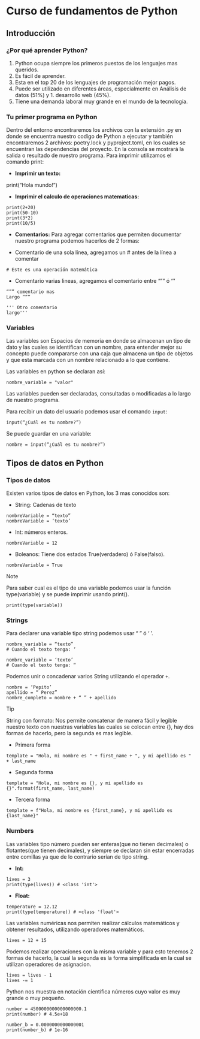 # Curso de fundamentos de Python
## Introducción
### ¿Por qué aprender Python?
1. Python ocupa siempre los primeros puestos de los lenguajes mas queridos.
1. Es fácil de aprender.
1. Esta en el top 20 de los lenguajes de programación mejor pagos.
1. Puede ser utilizado en diferentes áreas, especialmente en Análisis de datos (51%) y 1. desarrollo web (45%).
1. Tiene una demanda laboral muy grande en el mundo de la tecnología.

### Tu primer programa en Python

Dentro del entorno encontraremos los archivos con la extensión .py en donde se encuentra nuestro codigo de Python a ejecutar y también encontraremos 2 archivos: poetry.lock y pyproject.toml, en los cuales se encuentran las dependencias del proyecto. En la consola se mostrará la salida o resultado de nuestro programa. Para imprimir utilizamos el comando print:

- **Imprimir un texto:**

print(“Hola mundo!”)

- **Imprimir el calculo de operaciones matematicas:**

```
print(2+20)
print(50-10)
print(3*2)
print(10/5)
```

- **Comentarios:**
Para agregar comentarios que permiten documentar nuestro programa podemos hacerlos de 2 formas:

- Comentario de una sola línea, agregamos un # antes de la línea a comentar

```
# Este es una operación matemática
```

  - Comentario varias lineas, agregamos el comentario entre “”” ó ‘’’

```
“”” comentario mas
Largo ”””
```
```
''' Otro comentario
largo''' 
```

### Variables
Las variables son Espacios de memoria en donde se almacenan un tipo de dato y las cuales se identifican con un nombre, para entender mejor su concepto puede compararse con una caja que almacena un tipo de objetos y que esta marcada con un nombre relacionado a lo que contiene.

Las variables en python se declaran así:
```
nombre_variable = "valor"
```
Las variables pueden ser declaradas, consultadas o modificadas a lo largo de nuestro programa.

Para recibir un dato del usuario podemos usar el comando `input`:
```
input(“¿Cuál es tu nombre?”)
```

Se puede guardar en una variable:
```
nombre = input(“¿Cuál es tu nombre?”)
```

## Tipos de datos en Python
### Tipos de datos
Existen varios tipos de datos en Python, los 3 mas conocidos son:

- String: Cadenas de texto
```
nombreVariable = “texto”
nombreVariable = ‘texto’
```
- Int: números enteros.
```
nombreVariable = 12
```
- Boleanos: Tiene dos estados True(verdadero) ó False(falso).
```
nombreVariable = True
```
> [!NOTE]
> Para saber cual es el tipo de una variable podemos usar la función type(variable) y se puede imprimir usando print().
```
print(type(variable))
```

### Strings
Para declarer una variable tipo string podemos usar “ ” ó ‘ ’.
```
nombre_variable = “texto” 
# Cuando el texto tenga: ‘

nombre_variable = ‘texto’ 
# Cuando el texto tenga: “
```
Podemos unir o concadenar varios String utilizando el operador `+`.
```
nombre = ‘Pepito’
apellido = “ Perez”
nombre_completo = nombre + “ ” + apellido
```
> [!TIP]
> String con formato: Nos permite concatenar de manera fácil y legible nuestro texto con nuestras variables las cuales se colocan entre {}, hay dos formas de hacerlo, pero la segunda es mas legible.

- Primera forma
```
template = "Hola, mi nombre es " + first_name + ", y mi apellido es " + last_name
```
- Segunda forma
```
template = "Hola, mi nombre es {}, y mi apellido es {}".format(first_name, last_name)
```
- Tercera forma
```
template = f"Hola, mi nombre es {first_name}, y mi apellido es {last_name}"
```

### Numbers
Las variables tipo número pueden ser enteras(que no tienen decimales) o flotantes(que tienen decimales), y siempre se declaran sin estar encerradas entre comillas ya que de lo contrario serían de tipo string. 

- **Int:**
```
lives = 3
print(type(lives)) # <class 'int'>
```

- **Float:**
```
temperature = 12.12
print(type(temperature)) # <class 'float'>

```

Las variables numéricas nos permiten realizar cálculos matemáticos y obtener resultados, utilizando operadores matemáticos.

```
lives = 12 + 15
```

Podemos realizar operaciones con la misma variable y para esto tenemos 2 formas de hacerlo, la cual la segunda es la forma simplificada en la cual se utilizan operadores de asignacion.

```
lives = lives - 1
lives -= 1
```

Python nos muestra en notación científica números cuyo valor es muy grande o muy pequeño.

```
number = 4500000000000000000.1
print(number) # 4.5e+18

number_b = 0.0000000000000001
print(number_b) # 1e-16
```
